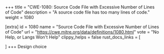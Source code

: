 +++
title = "CWE-1080: Source Code File with Excessive Number of Lines of Code"
description	= "A source code file has too many lines of code."
weight = 1080

[extra]
id = 1080
name = "Source Code File with Excessive Number of Lines of Code"
url = "https://cwe.mitre.org/data/definitions/1080.html"
vote = "No Help, or Langs Won't Help"
clippy_helps = false
rust_docs_links = [
	
]
+++
Design choice
